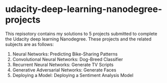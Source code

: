 # udacity-deep-learning-nanodegree-projects
This repisotory contains my solutions to 5 projects submitted to complete the Udacity deep learning Nanodegree. These projects and the related subjects are as follows:
1. Neural Networks: Predicting Bike-Sharing Patterns
2. Convolutional Neural Networks: Dog-Breed Classifier
3. Recurrent Neural Networks: Generate TV Scripts
4. Generative Adversarial Networks: Generate Faces
5. Deploying a Model: Deploying a Sentiment Analysis Model
